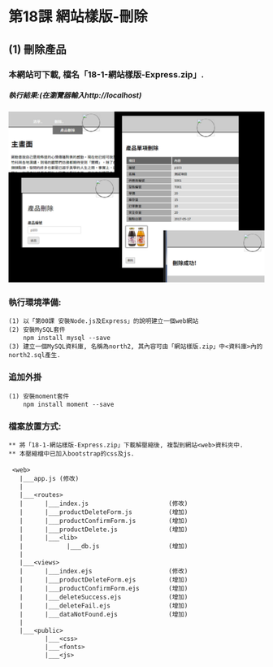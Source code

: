 # 第18課 網站樣版-刪除


## (1) 刪除產品

### 本網站可下載, 檔名「18-1-網站樣版-Express.zip」.


##### 執行結果:(在瀏覽器輸入http://localhost)
![GitHub Logo](/images/results18-1.jpg)


### 執行環境準備:
```
(1) 以「第00課 安裝Node.js及Express」的說明建立一個web網站
(2) 安裝MySQL套件
    npm install mysql --save
(3) 建立一個MySQL資料庫, 名稱為north2, 其內容可由「網站樣版.zip」中<資料庫>內的north2.sql產生.
```


### 追加外掛
```
(1) 安裝moment套件
    npm install moment --save  
```



### 檔案放置方式:
```
** 將「18-1-網站樣版-Express.zip」下載解壓縮後, 複製到網站<web>資料夾中.
** 本壓縮檔中已加入bootstrap的css及js.

 <web>
   |___app.js (修改)
   |
   |___<routes>
   |      |___index.js                      (修改) 
   |      |___productDeleteForm.js          (增加)
   |      |___productConfirmForm.js         (增加) 
   |      |___productDelete.js              (增加)    
   |      |___<lib>
   |            |___db.js                   (增加)
   |
   |___<views>
   |      |___index.ejs                     (修改)   
   |      |___productDeleteForm.ejs         (增加)
   |      |___productConfirmForm.ejs        (增加)   
   |      |___deleteSuccess.ejs             (增加)  
   |      |___deleteFail.ejs                (增加)   
   |      |___dataNotFound.ejs              (增加)      
   |
   |___<public>
          |___<css>
          |___<fonts>          
          |___<js>
```
